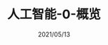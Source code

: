 ---
title: 人工智能-0-概览
date: 2021/05/13
categories:
  - 3-计算机科学
  - 3-计算机应用技术
  - 4-人工智能
tags:
  - 人工智能
copyright: true
---
